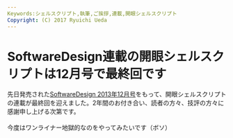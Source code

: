 ```yaml
---
Keywords:シェルスクリプト,執筆,ご挨拶,連載,開眼シェルスクリプト
Copyright: (C) 2017 Ryuichi Ueda
---
```


# <!--:ja-->SoftwareDesign連載の開眼シェルスクリプトは12月号で最終回です<!--:-->
<!--:ja-->先日発売された<a href="http://gihyo.jp/magazine/SD/archive/2013/201312" target="_blank">SoftwareDesign 2013年12月号</a>をもって、開眼シェルスクリプトの連載が最終回を迎えました。2年間のお付き合い、読者の方々、技評の方々に感謝申し上げる次第です。<br />
<br />
今度はワンライナー地獄的なのをやってみたいです（ボソ）<!--:-->

